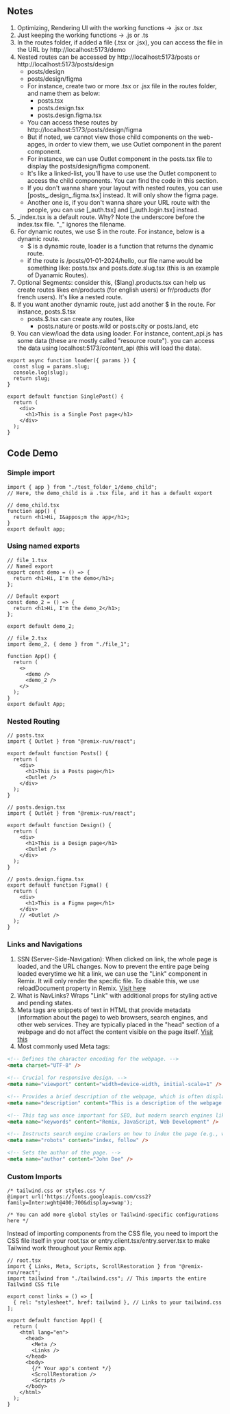 ## Notes

1. Optimizing, Rendering UI with the working functions -> .jsx or .tsx
2. Just keeping the working functions -> .js or .ts
3. In the routes folder, if added a file (.tsx or .jsx), you can access the file in the URL by http://localhost:5173/demo
4. Nested routes can be accessed by http://localhost:5173/posts or http://localhost:5173/posts/design
   - posts/design
   - posts/design/figma
   - For instance, create two or more .tsx or .jsx file in the routes folder, and name them as below:
     - posts.tsx
     - posts.design.tsx
     - posts.design.figma.tsx
   - You can access these routes by http://localhost:5173/posts/design/figma
   - But if noted, we cannot view those child components on the web-apges, in order to view them, we use Outlet component in the parent component.
   - For instance, we can use Outlet component in the posts.tsx file to display the posts/design/figma component.
   - It's like a linked-list, you'll have to use use the Outlet component to access the child components. You can find the code in this section.
   - If you don't wanna share your layout with nested routes, you can use [posts_.design_.figma.tsx] instead. It will only show the figma page.
   - Another one is, if you don't wanna share your URL route with the people, you can use [_auth.tsx] and [_auth.login.tsx] instead.
5. \_index.tsx is a default route. Why? Note the underscore before the index.tsx file. "\_" ignores the filename.
6. For dynamic routes, we use $ in the route. For instance, below is a dynamic route.
   - $ is a dynamic route, loader is a function that returns the dynamic route.
   - if the route is /posts/01-01-2024/hello, our file name would be something like: posts.tsx and posts.$date.$slug.tsx (this is an example of Dyanamic Routes).
7. Optional Segments: consider this, ($lang).products.tsx can help us create routes likes en/products (for english users) or fr/products (for french users). It's like a nested route.
8. If you want another dynamic route, just add another $ in the route. For instance, posts.$.tsx
   - posts.$.tsx can create any routes, like
     - posts.nature or posts.wild or posts.city or posts.land, etc
9. You can view/load the data using loader. For instance, content_api.js has some data (these are mostly called "resource route"). you can access the data using localhost:5173/content_api (this will load the data).

```tsx
export async function loader({ params }) {
  const slug = params.slug;
  console.log(slug);
  return slug;
}

export default function SinglePost() {
  return (
    <div>
      <h1>This is a Single Post page</h1>
    </div>
  );
}
```

## Code Demo

### Simple import

```tsx
import { app } from "./test_folder_1/demo_child";
// Here, the demo_child is a .tsx file, and it has a default export

// demo_child.tsx
function app() {
  return <h1>Hi, I&appos;m the app</h1>;
}
export default app;
```

### Using named exports

```tsx
// file_1.tsx
// Named export
export const demo = () => {
  return <h1>Hi, I'm the demo</h1>;
};

// Default export
const demo_2 = () => {
  return <h1>Hi, I'm the demo_2</h1>;
};

export default demo_2;

// file_2.tsx
import demo_2, { demo } from "./file_1";

function App() {
  return (
    <>
      <demo />
      <demo_2 />
    </>
  );
}
export default App;
```

### Nested Routing

```tsx
// posts.tsx
import { Outlet } from "@remix-run/react";

export default function Posts() {
  return (
    <div>
      <h1>This is a Posts page</h1>
      <Outlet />
    </div>
  );
}

// posts.design.tsx
import { Outlet } from "@remix-run/react";

export default function Design() {
  return (
    <div>
      <h1>This is a Design page</h1>
      <Outlet />
    </div>
  );
}

// posts.design.figma.tsx
export default function Figma() {
  return (
    <div>
      <h1>This is a Figma page</h1>
    </div>
    // <Outlet />
  );
}
```

### Links and Navigations

1. SSN (Server-Side-Navigation): When clicked on link, the whole page is loaded, and the URL changes. Now to prevent the entire page being loaded everytime we hit a link, we can use the "Link" component in Remix. It will only render the specific file. To disable this, we use reloadDocument property in Remix. [Visit here](https://remix.run/docs/en/main/components/link)
2. What is NavLinks? Wraps "Link" with additional props for styling active and pending states.
3. Meta tags are snippets of text in HTML that provide metadata (information about the page) to web browsers, search engines, and other web services. They are typically placed in the "head" section of a webpage and do not affect the content visible on the page itself. [Visit this](https://www.wordstream.com/meta-tags)
4. Most commonly used Meta tags:

```html
<!-- Defines the character encoding for the webpage. -->
<meta charset="UTF-8" />

<!-- Crucial for responsive design. -->
<meta name="viewport" content="width=device-width, initial-scale=1" />

<!-- Provides a brief description of the webpage, which is often displayed by search engines in the search results. -->
<meta name="description" content="This is a description of the webpage." />

<!-- This tag was once important for SEO, but modern search engines like Google now largely ignore it. -->
<meta name="keywords" content="Remix, JavaScript, Web Development" />

<!-- Instructs search engine crawlers on how to index the page (e.g., whether or not to follow links or index the page). -->
<meta name="robots" content="index, follow" />

<!-- Sets the author of the page. -->
<meta name="author" content="John Doe" />
```

### Custom Imports

```tsx
/* tailwind.css or styles.css */
@import url('https://fonts.googleapis.com/css2?family=Inter:wght@400;700&display=swap');

/* You can add more global styles or Tailwind-specific configurations here */
```

Instead of importing components from the CSS file, you need to import the CSS file itself in your root.tsx or entry.client.tsx/entry.server.tsx to make Tailwind work throughout your Remix app.

```tsx
// root.tsx
import { Links, Meta, Scripts, ScrollRestoration } from "@remix-run/react";
import tailwind from "./tailwind.css"; // This imports the entire Tailwind CSS file

export const links = () => [
  { rel: "stylesheet", href: tailwind }, // Links to your tailwind.css
];

export default function App() {
  return (
    <html lang="en">
      <head>
        <Meta />
        <Links />
      </head>
      <body>
        {/* Your app's content */}
        <ScrollRestoration />
        <Scripts />
      </body>
    </html>
  );
}
```
